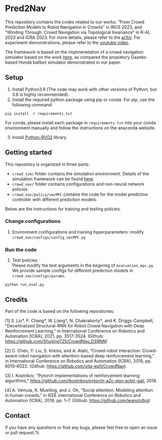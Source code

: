 # Pred2Nav

This repository contains the codes related to our works: "From Crowd Prediction Models to Robot Navigation in Crowds" in IROS 2023, and "Winding Through: Crowd Navigation via Topological Invariance" in R-AL 2023 and ICRA 2023. 
For more details, please refer to the [arXiv](https://arxiv.org/abs/2303.01424).
For experiment demonstrations, please refer to the [youtube video](#).

The framework is based on the implmenetation of a crowd navigation simulator based on the work [here](https://github.com/Shuijing725/CrowdNav_DSRNN), as compared the propietory Gazebo based Honda ballbot simulator demonstrated in our paper.


## Setup
1. Install Python3.6 (The code may work with other versions of Python, but 3.6 is highly recommended).
2. Install the required python package using pip or conda. For pip, use the following command:  
```
pip install -r requirements.txt
```
For conda, please install each package in `requirements.txt` into your conda environment manually and 
follow the instructions on the anaconda website.  

3. Install [Python-RVO2](https://github.com/sybrenstuvel/Python-RVO2) library.  


## Getting started
This repository is organized in three parts: 
- `crowd_sim/` folder contains the simulation environment. Details of the simulation framework can be found
[here](crowd_sim/README.md).
- `crowd_nav/` folder contains configurations and non-neural network policies
- `crowd_nav/policy/vecMPC` contains the code for the model predictive controller with different prediction models.  
 
Below are the instructions for training and testing policies.

### Change configurations
1. Environment configurations and training hyperparameters: modify `crowd_nav/configs/config_vecMPC.py`

### Run the code

1. Test policies.  
Please modify the test arguments in the begining of `evaluation_mpc.py`.     
We provide sample configs for different prediction models in `crowd_nav/configs/params`.

```
python run_eval.py 
```



<!-- ## Citation
If you find the code or the paper useful for your research, please cite our paper:
```
@inproceedings{liu2020decentralized,
  title={Decentralized Structural-RNN for Robot Crowd Navigation with Deep Reinforcement Learning},
  author={Liu, Shuijing and Chang, Peixin and Liang, Weihang and Chakraborty, Neeloy and Driggs-Campbell, Katherine},
  booktitle={IEEE International Conference on Robotics and Automation (ICRA)},
  year={2021},
  pages={3517-3524}
}
``` -->

## Credits

Part of the code is based on the following repositories:  

[1] S. Liu*, P. Chang*, W. Liang†, N. Chakraborty†, and K. Driggs-Campbell, "Decentralized Structural-RNN for Robot Crowd Navigation with Deep Reinforcement Learning," in International Conference on Robotics and Automation (ICRA), 2021, pp. 3517-3524. (Github: https://github.com/Shuijing725/CrowdNav_DSRNN)

[2] C. Chen, Y. Liu, S. Kreiss, and A. Alahi, “Crowd-robot interaction: Crowd-aware robot navigation with attention-based deep reinforcement learning,” in International Conference on Robotics and Automation (ICRA), 2019, pp. 6015–6022.
(Github: https://github.com/vita-epfl/CrowdNav)

[3] I. Kostrikov, “Pytorch implementations of reinforcement learning algorithms,” https://github.com/ikostrikov/pytorch-a2c-ppo-acktr-gail, 2018.

[4] A. Vemula, K. Muelling, and J. Oh, “Social attention: Modeling attention in human crowds,” in IEEE international Conference on Robotics and Automation (ICRA), 2018, pp. 1–7.
(Github: https://github.com/jeanoh/big)

## Contact
If you have any questions or find any bugs, please feel free to open an issue or pull request.%                                                                                                             
